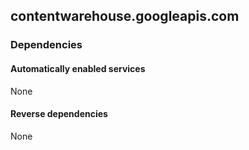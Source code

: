 ## contentwarehouse.googleapis.com

### Dependencies

#### Automatically enabled services

None

#### Reverse dependencies

None
